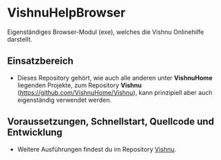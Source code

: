 # VishnuHelpBrowser
Eigenständiges Browser-Modul (exe), welches die Vishnu Onlinehilfe darstellt.

## Einsatzbereich

  - Dieses Repository gehört, wie auch alle anderen unter **VishnuHome** liegenden Projekte, zum
   Repository **Vishnu** (https://github.com/VishnuHome/Vishnu), kann prinzipiell aber auch eigenständig verwendet werden.

## Voraussetzungen, Schnellstart, Quellcode und Entwicklung

  - Weitere Ausführungen findest du im Repository [Vishnu](https://github.com/VishnuHome/Vishnu).
